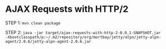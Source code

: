 # AJAX Requests with HTTP/2

STEP 1: `mvn clean package`

STEP 2: `java -jar target/ajax-requests-with-http-2-0.0.1-SNAPSHOT.jar -Xbootclasspath/p:~/.m2/repository/org/mortbay/jetty/alpn/jetty-alpn-agent/2.0.6/jetty-alpn-agent-2.0.6.jar`
